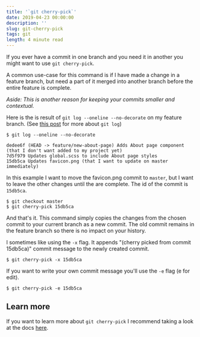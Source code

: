 ```yaml
---
title: '`git cherry-pick`'
date: 2019-04-23 00:00:00
description: ''
slug: git-cherry-pick
tags: git
length: 4 minute read
---
```


If you ever have a commit in one branch and you need it in another you might want to use `git cherry-pick`.

A common use-case for this command is if I have made a change in a feature branch, but need a part of it merged into another branch before the entire feature is complete.

_Aside: This is another reason for keeping your commits smaller and contextual._

Here is the is result of `git log --oneline --no-decorate` on my feature branch. (See [this post](/git-log) for more about `git log`)

```
$ git log --oneline --no-decorate

dedee6f (HEAD -> feature/new-about-page) Adds About page component (that I don't want added to my project yet)
7d5f979 Updates global.scss to include About page styles
15db5ca Updates favicon.png (that I want to update on master immediately)
```

In this example I want to move the favicon.png commit to `master`, but I want to leave the other changes until the are complete. The id of the commit is `15db5ca`.

```
$ git checkout master
$ git cherry-pick 15db5ca
```

And that's it. This command simply copies the changes from the chosen commit to your current branch as a new commit. The old commit remains in the feature branch so there is no impact on your history.

I sometimes like using the `-x` flag. It appends "(cherry picked from commit 15db5ca)" commit message to the newly created commit.

```
$ git cherry-pick -x 15db5ca
```

If you want to write your own commit message you'll use the `-e` flag (e for edit).

```
$ git cherry-pick -e 15db5ca
```

## Learn more

If you want to learn more about `git cherry-pick` I recommend taking a look at the docs [here](https://git-scm.com/docs/git-cherry-pick).

